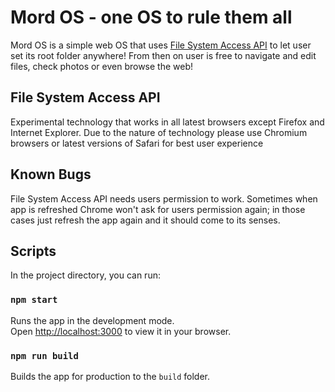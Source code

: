 # Mord OS - one OS to rule them all

Mord OS is a simple web OS that uses [File System Access API](https://developer.mozilla.org/en-US/docs/Web/API/File_System_Access_API) to let user set its root folder anywhere!
From then on user is free to navigate and edit files, check photos or even browse the web!

## File System Access API

Experimental technology that works in all latest browsers except Firefox and Internet Explorer. Due to the nature of technology please use Chromium browsers or latest versions of Safari for best user experience

## Known Bugs

File System Access API needs users permission to work. Sometimes when app is refreshed Chrome won't ask for users permission again; in those cases just refresh the app again and it should come to its senses.

## Scripts

In the project directory, you can run:

### `npm start`

Runs the app in the development mode.\
Open [http://localhost:3000](http://localhost:3000) to view it in your browser.

### `npm run build`

Builds the app for production to the `build` folder.

